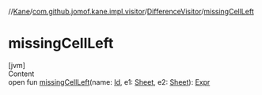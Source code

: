 //[Kane](../../index.md)/[com.github.jomof.kane.impl.visitor](../index.md)/[DifferenceVisitor](index.md)/[missingCellLeft](missing-cell-left.md)



# missingCellLeft  
[jvm]  
Content  
open fun [missingCellLeft](missing-cell-left.md)(name: [Id](../../com.github.jomof.kane.impl/index.md#%5Bcom.github.jomof.kane.impl%2FId%2F%2F%2FPointingToDeclaration%2F%5D%2FClasslikes%2F-627826668), e1: [Sheet](../../com.github.jomof.kane.impl.sheet/-sheet/index.md), e2: [Sheet](../../com.github.jomof.kane.impl.sheet/-sheet/index.md)): [Expr](../../com.github.jomof.kane/-expr/index.md)  




